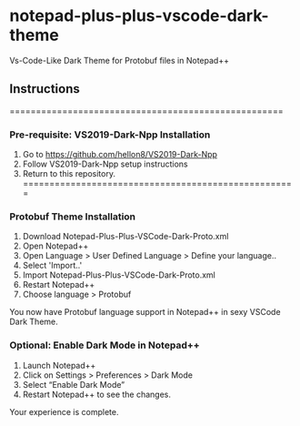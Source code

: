 # notepad-plus-plus-vscode-dark-theme
Vs-Code-Like Dark Theme for Protobuf files in Notepad++

## Instructions

====================================================
### Pre-requisite: VS2019-Dark-Npp Installation

1. Go to https://github.com/hellon8/VS2019-Dark-Npp
2. Follow VS2019-Dark-Npp setup instructions
3. Return to this repository.
====================================================

### Protobuf Theme Installation
1. Download Notepad-Plus-Plus-VSCode-Dark-Proto.xml
2. Open Notepad++
3. Open Language > User Defined Language > Define your language..
4. Select 'Import..'
5. Import Notepad-Plus-Plus-VSCode-Dark-Proto.xml
6. Restart Notepad++
7. Choose language > Protobuf

You now have Protobuf language support in Notepad++ in sexy VSCode Dark Theme.

### Optional: Enable Dark Mode in Notepad++
1. Launch Notepad++
2. Click on Settings > Preferences > Dark Mode
3. Select “Enable Dark Mode”
4. Restart Notepad++ to see the changes.

Your experience is complete.
